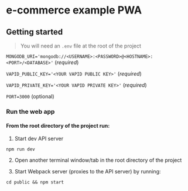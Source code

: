# e-commerce example PWA

## Getting started

> You will need an `.env` file at the root of the project

`MONGODB_URI='mongodb://<USERNAME>:<PASSWORD>@<HOSTNAME>:<PORT>/<DATABASE>'` (*required*)

`VAPID_PUBLIC_KEY='<YOUR VAPID PUBLIC KEY>'` (*required*)

`VAPID_PRIVATE_KEY='<YOUR VAPID PRIVATE KEY>'` (*required*)

`PORT=3000` (optional)


### Run the web app

#### From the root directory of the project run:

1. Start dev API server

```npm run dev```

2. Open another terminal window/tab in the root directory of the project

3. Start Webpack server (proxies to the API server) by running:

```cd public && npm start```

